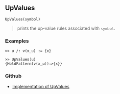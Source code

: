## UpValues 

```
UpValues(symbol)
```
> prints the up-value rules associated with `symbol`.
  
### Examples

``` 
>> u /: v(x_u) := {x}

>> UpValues(u) 
{HoldPattern(v(x_u)):>{x}}
```

### Github

* [Implementation of UpValues](https://github.com/axkr/symja_android_library/blob/master/symja_android_library/matheclipse-core/src/main/java/org/matheclipse/core/builtin/PatternMatching.java#L2645) 
